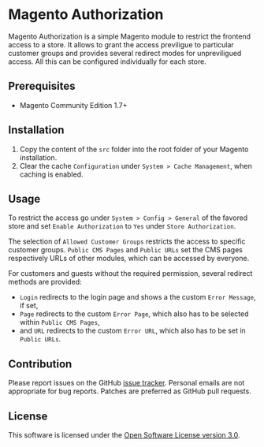 Magento Authorization
=====================

Magento Authorization is a simple Magento module to restrict the frontend access to a store. It allows to grant the access previligue to particular customer groups and provides several redirect modes for unpreviligued access. All this can be configured individually for each store.

Prerequisites
-------------

* Magento Community Edition 1.7+

Installation
------------

1. Copy the content of the `src` folder into the root folder of your Magento installation.
2. Clear the cache `Configuration` under `System > Cache Management`, when caching is enabled.

Usage
-----

To restrict the access go under `System > Config > General` of the favored store and set `Enable Authorization` to `Yes` under `Store Authorization`.

The selection of `Allowed Customer Groups` restricts the access to specific customer groups. `Public CMS Pages` and `Public URLs` set the CMS pages respectively URLs of other modules, which can be accessed by everyone. 

For customers and guests without the required permission, several redirect methods are provided:

* `Login` redirects to the login page and shows a the custom `Error Message`, if set,
* `Page` redirects to the custom `Error Page`, which also has to be selected within `Public CMS Pages`,
* and `URL` redirects to the custom `Error URL`, which also has to be set in `Public URLs`.

Contribution
------------

Please report issues on the GitHub [issue tracker](https://github.com/witrin/magento-authorization/issues). Personal emails are not appropriate for bug reports. Patches are preferred as GitHub pull requests.

License
-------

This software is licensed under the [Open Software License version 3.0](http://opensource.org/licenses/osl-3.0).